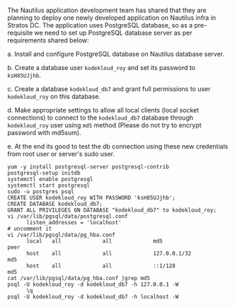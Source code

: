 The Nautilus application development team has shared that they are planning to deploy one newly developed application on Nautilus infra in Stratos DC. The application uses PostgreSQL database, so as a pre-requisite we need to set up PostgreSQL database server as per requirements shared below:

a. Install and configure PostgreSQL database on Nautilus database server.

b. Create a database user ```kodekloud_roy``` and set its password to ```ksH85UJjhb```.

c. Create a database ```kodekloud_db7``` and grant full permissions to user ```kodekloud_roy``` on this database.

d. Make appropriate settings to allow all local clients (local socket connections) to connect to the ```kodekloud_db7``` database through ```kodekloud_roy``` user using ```md5``` method (Please do not try to encrypt password with md5sum).

e. At the end its good to test the db connection using these new credentials from root user or server's sudo user.

```
yum -y install postgresql-server postgresql-contrib
postgresql-setup initdb
systemctl enable postgresql
systemctl start postgresql
sudo -u postgres psql
CREATE USER kodekloud_roy WITH PASSWORD 'ksH85UJjhb';
CREATE DATABASE kodekloud_db7;
GRANT ALL PRIVILEGES ON DATABASE "kodekloud_db7" to kodekloud_roy;
vi /var/lib/pgsql/data/postgresql.conf
      listen_addresses = 'localhost'                                          # uncomment it
vi /var/lib/pgsql/data/pg_hba.conf
      local   all             all             md5                       peer
      host    all             all             127.0.0.1/32              md5      
      host    all             all             ::1/128                   md5      
cat /var/lib/pgsql/data/pg_hba.conf |grep md5
psql -U kodekloud_roy -d kodekloud_db7 -h 127.0.0.1 -W
      \q
psql -U kodekloud_roy -d kodekloud_db7 -h localhost -W
```


